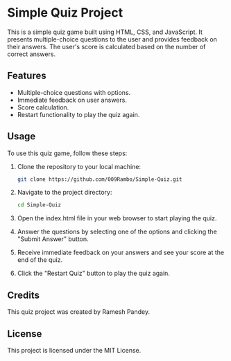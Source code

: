# Simple Quiz Project

This is a simple quiz game built using HTML, CSS, and JavaScript. It presents multiple-choice questions to the user and provides feedback on their answers. The user's score is calculated based on the number of correct answers.

## Features

- Multiple-choice questions with options.
- Immediate feedback on user answers.
- Score calculation.
- Restart functionality to play the quiz again.

## Usage

To use this quiz game, follow these steps:

1. Clone the repository to your local machine:

   ```bash
   git clone https://github.com/009Rambo/Simple-Quiz.git
2. Navigate to the project directory:

   ```bash
   cd Simple-Quiz

3. Open the index.html file in your web browser to start playing the quiz.

4. Answer the questions by selecting one of the options and clicking the "Submit Answer" button.

5. Receive immediate feedback on your answers and see your score at the end of the quiz.

6. Click the "Restart Quiz" button to play the quiz again.

## Credits
This quiz project was created by Ramesh Pandey.

## License
This project is licensed under the MIT License.
